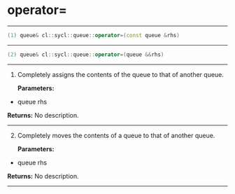 # operator=

---

```cpp
(1) queue& cl::sycl::queue::operator=(const queue &rhs)
```

---

```cpp
(2) queue& cl::sycl::queue::operator=(queue &&rhs)
```

---

1. Completely assigns the contents of the queue to that of another queue. 

   **Parameters:**

  * queue rhs

   

   **Returns:** No description.

---

2. Completely moves the contents of a queue to that of another queue. 

   **Parameters:**

  * queue rhs

   

   **Returns:** No description.

---

